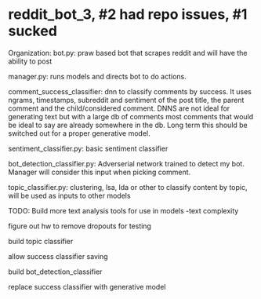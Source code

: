 # reddit_bot_3, #2 had repo issues, #1 sucked

Organization:
bot.py: praw based bot that scrapes reddit and will have the ability to post

manager.py: runs models and directs bot to do actions.

comment_success_classifier: dnn to classify comments by success. It uses ngrams, timestamps, subreddit and sentiment of the post title,
the parent comment and the child/considered comment. DNNS are not ideal for generating text but with a large db of comments most
comments that would be ideal to say are already somewhere in the db. Long term this should be switched out for a proper generative model.

sentiment_classifier.py: basic sentiment classifier

bot_detection_classifier.py: Adverserial network trained to detect my bot. Manager will consider this input when picking comment.

topic_classifier.py: clustering, lsa, lda or other to classify content by topic, will be used as inputs to other models

TODO:
Build more text analysis tools for use in models
-text complexity

figure out hw to remove dropouts for testing

build topic classifier

allow success classifier saving

build bot_detection_classifier

replace success classifier with generative model